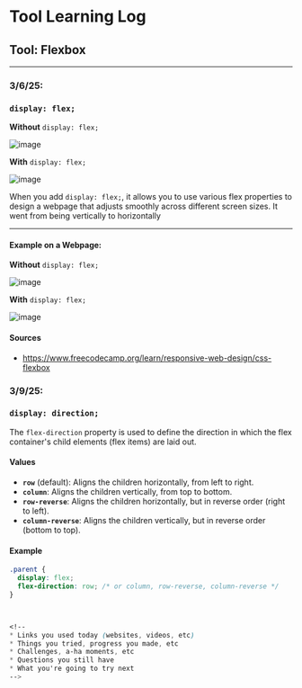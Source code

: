 # Tool Learning Log

## Tool: **Flexbox**

---

### 3/6/25:
### `display: flex;`

**Without** `display: flex;`

![image](https://github.com/user-attachments/assets/bd7e2f41-a7b2-4c1e-80f3-c5b82220630f)


**With** `display: flex;`  

![image](https://github.com/user-attachments/assets/0cdbebbe-7ace-4d70-ad7d-a398c2472e0b)


When you add `display: flex;`, it allows you to use various flex properties to design a webpage that adjusts smoothly across different screen sizes. It went from being vertically to horizontally

---

#### Example on a Webpage:

**Without** `display: flex;`

![image](https://github.com/user-attachments/assets/3ca86c7b-22ff-472d-9bfd-72fd0cc4ab29)


**With** `display: flex;`

![image](https://github.com/user-attachments/assets/5b76931a-bb80-4bf6-9993-7540de9c3610)

#### Sources 
* https://www.freecodecamp.org/learn/responsive-web-design/css-flexbox


### 3/9/25:
### `display: direction;`

The `flex-direction` property is used to define the direction in which the flex container's child elements (flex items) are laid out.

#### Values

- **`row`** (default): Aligns the children horizontally, from left to right.
- **`column`**: Aligns the children vertically, from top to bottom.
- **`row-reverse`**: Aligns the children horizontally, but in reverse order (right to left).
- **`column-reverse`**: Aligns the children vertically, but in reverse order (bottom to top).

#### Example

```css
.parent {
  display: flex;
  flex-direction: row; /* or column, row-reverse, column-reverse */
}



<!--
* Links you used today (websites, videos, etc)
* Things you tried, progress you made, etc
* Challenges, a-ha moments, etc
* Questions you still have
* What you're going to try next
-->
